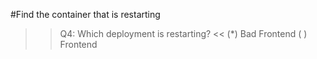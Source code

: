 #Find the container that is restarting
>>Q4: Which deployment is restarting? <<
(*) Bad Frontend
( ) Frontend